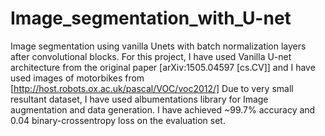 # Image_segmentation_with_U-net
Image segmentation using vanilla Unets with batch normalization layers after convolutional blocks.
 For this project, I have used Vanilla U-net architecture from the original paper [arXiv:1505.04597 [cs.CV]] and I have used images of motorbikes from [http://host.robots.ox.ac.uk/pascal/VOC/voc2012/]
 Due to very small resultant dataset, I have used albumentations library for Image augmentation and data generation.
I have achieved ~99.7% accuracy and 0.04 binary-crossentropy loss on the evaluation set.
